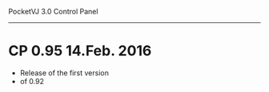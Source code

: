 PocketVJ 3.0 Control Panel
**************************


CP 0.95 14.Feb. 2016
====================
- Release of the first version
- of 0.92
